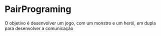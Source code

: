 # PairPrograming
 O objetivo é desenvolver um jogo, com um monstro e um herói, em dupla para desenvolver a comunicação 
